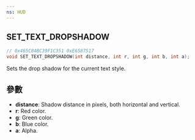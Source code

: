 ```yaml
---
ns: HUD
---
```

## SET_TEXT_DROPSHADOW

```c
// 0x465C84BC39F1C351 0xE6587517
void SET_TEXT_DROPSHADOW(int distance, int r, int g, int b, int a);
```

Sets the drop shadow for the current text style.

## 參數
* **distance**: Shadow distance in pixels, both horizontal and vertical.
* **r**: Red color.
* **g**: Green color.
* **b**: Blue color.
* **a**: Alpha.

